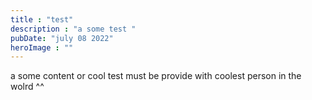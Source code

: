 ```yaml
---
title : "test"
description : "a some test "
pubDate: "july 08 2022"
heroImage : ""
---
```

a some content or cool test must be provide with coolest person in the wolrd ^^ 